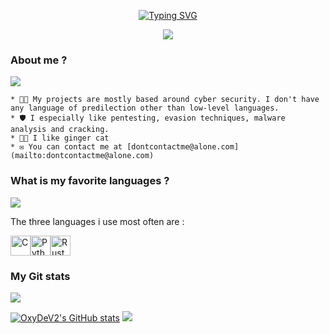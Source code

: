 <p align="center">
<a href="https://git.io/typing-svg"><img src="https://readme-typing-svg.demolab.com?font=Prompt&weight=900&pause=2000&color=4FD261&background=16D7FF00&center=true&vCenter=true&random=false&width=600&height=200&lines=oxyde%40arch+%23+.%2Fusr%2Fbin%2Fwhoami;x6f%2Fx78%2Fx79%2Fx64%2Fx65" alt="Typing SVG" /></a>
</p>
<p align="center"><img src="https://user-images.githubusercontent.com/74038190/212747107-5b654ba5-31c6-4366-b42b-51b822e9bc52.gif" </p>
  
### About me ? 

<p align="leftr"><img src="https://user-images.githubusercontent.com/74038190/212284100-561aa473-3905-4a80-b561-0d28506553ee.gif" </p>



```
* 👩‍💻 My projects are mostly based around cyber security. I don't have any language of predilection other than low-level languages.
* 🛡️ I especially like pentesting, evasion techniques, malware analysis and cracking.
* 🐱‍💻 I like ginger cat
* ✉️ You can contact me at [dontcontactme@alone.com](mailto:dontcontactme@alone.com)
```

### What is my favorite languages ?

<p align="leftr"><img src="https://user-images.githubusercontent.com/74038190/212284100-561aa473-3905-4a80-b561-0d28506553ee.gif" </p>

The three languages i use most often are :

<p align="left">
<a href="https://docs.microsoft.com/en-us/cpp/?view=msvc-170" target="_blank" rel="noreferrer"><img src="https://raw.githubusercontent.com/danielcranney/readme-generator/main/public/icons/skills/c-colored.svg" width="32" height="32" alt="C" /></a><a href="https://www.python.org/" target="_blank" rel="noreferrer"><img src="https://raw.githubusercontent.com/danielcranney/readme-generator/main/public/icons/skills/python-colored.svg" width="32" height="32" alt="Python" /></a><a href="https://www.rust-lang.org/" target="_blank" rel="noreferrer"><img src="https://raw.githubusercontent.com/danielcranney/readme-generator/main/public/icons/skills/rust-colored.svg" width="32" height="32" alt="Rust" /></a>
</p>

### My Git stats

<p align="leftr"><img src="https://user-images.githubusercontent.com/74038190/212284100-561aa473-3905-4a80-b561-0d28506553ee.gif" </p>

<p align="left">
<a href="http://www.github.com/OxyDeV2"><img src="https://github-readme-stats.vercel.app/api?username=OxyDeV2&show_icons=true&hide=&title_color=a855f7&text_color=ffffff&icon_color=facc15&bg_color=1c1917&hide_border=true&show_icons=true" alt="OxyDeV2's GitHub stats" /></a>
<a href="http://www.github.com/OxyDeV2"><img src="https://github-readme-streak-stats.herokuapp.com/?user=OxyDeV2&stroke=ffffff&background=1c1917&ring=a855f7&fire=a855f7&currStreakNum=ffffff&currStreakLabel=a855f7&sideNums=ffffff&sideLabels=ffffff&dates=ffffff&hide_border=true" /></a>
</p>

